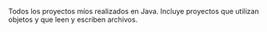 Todos los proyectos míos realizados en Java. Incluye proyectos que utilizan objetos y que leen y escriben archivos.
